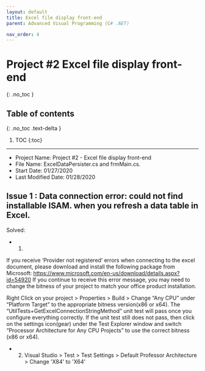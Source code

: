 ```yaml
---
layout: default
title: Excel file display front-end
parent: Advanced Visual Programming (C# .NET)

nav_order: 4
---
```


# Project #2 Excel file display front-end
{: .no_toc }

## Table of contents
{: .no_toc .text-delta }

1. TOC
{:toc}

---
*  Project Name: Project #2 - Excel file display front-end
 *  File Name: ExcelDataPersister.cs and frmMain.cs.
 *  Start Date: 01/27/2020
 *  Last Modified Date: 01/28/2020


## Issue 1 : Data connection error: could not find installable ISAM.  when you refresh a data table in Excel.

Solved: 
* 1) 
If you receive ‘Provider not registered’ errors when connecting to the excel document, please download and 
install the following package from Microsoft:
https://www.microsoft.com/en-us/download/details.aspx?id=54920
If you continue to receive this error message, you may need to change the bitness of your project to match your office product installation.  

Right Click on your project > Properties > Build > Change “Any CPU” under “Platform Target” to the appropriate bitness version(x86 or x64).
The “UtilTests+GetExcelConnectionStringMethod” unit test will pass once you configure everything correctly.
If the unit test still does not pass, then click on the settings icon(gear) under the Test Explorer window and switch “Processor Architecture for Any CPU Projects” to use the correct bitness (x86 or x64).

* 2) Visual Studio > Test > Test Settings > Default Professor Architecture > Change 'X84' to 'X64'
